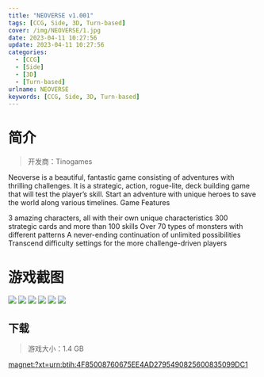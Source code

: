 ```yaml
---
title: "NEOVERSE v1.001"
tags: [CCG, Side, 3D, Turn-based]
cover: /img/NEOVERSE/1.jpg
date: 2023-04-11 10:27:56
update: 2023-04-11 10:27:56
categories: 
  - [CCG]
  - [Side]
  - [3D]
  - [Turn-based]
urlname: NEOVERSE
keywords: [CCG, Side, 3D, Turn-based]
---
```

# 简介

> 开发商：Tinogames

Neoverse is a beautiful, fantastic game consisting of adventures with thrilling challenges. It is a strategic, action, rogue-lite, deck building game that will test the player’s skill. Start an adventure with unique heroes to save the world along various timelines.
Game Features

3 amazing characters, all with their own unique characteristics
300 strategic cards and more than 100 skills
Over 70 types of monsters with different patterns
A never-ending continuation of unlimited possibilities
Transcend difficulty settings for the more challenge-driven players

# 游戏截图

![](/img/NEOVERSE/2.jpg)
![](/img/NEOVERSE/3.jpg)
![](/img/NEOVERSE/4.jpg)
![](/img/NEOVERSE/5.jpg)
![](/img/NEOVERSE/6.jpg)
![](/img/NEOVERSE/7.jpg)


## 下载

> 游戏大小：1.4 GB

[magnet:?xt=urn:btih:4F85008760675EE4AD2795490825600835099DC1](magnet:?xt=urn:btih:4F85008760675EE4AD2795490825600835099DC1)